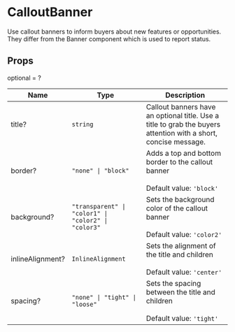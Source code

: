 # CalloutBanner

Use callout banners to inform buyers about new features or opportunities.
They differ from the Banner component which is used to report status.

## Props
optional = ?

| Name | Type | Description |
| --- | --- | --- |
| title? | <code>string</code> | Callout banners have an optional title. Use a title to grab the buyers attention with a short, concise message.  |
| border? | <code>"none" &#124; "block"</code> | Adds a top and bottom border to the callout banner<br /><br />Default value: <code>'block'</code> |
| background? | <code>"transparent" &#124; "color1" &#124; "color2" &#124; "color3"</code> | Sets the background color of the callout banner<br /><br />Default value: <code>'color2'</code> |
| inlineAlignment? | <code>InlineAlignment</code> | Sets the alignment of the title and children<br /><br />Default value: <code>'center'</code> |
| spacing? | <code>"none" &#124; "tight" &#124; "loose"</code> | Sets the spacing between the title and children<br /><br />Default value: <code>'tight'</code> |